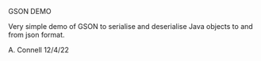 GSON DEMO

Very simple demo of GSON to serialise and deserialise Java objects to and from json format.

A. Connell 12/4/22
